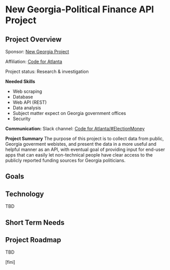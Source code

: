 # New Georgia-Political Finance API Project

## Project Overview

Sponsor: [New Georgia Project](https://newgeorgiaproject.org/)

Affiliation: [Code for Atlanta](https://www.codeforatlanta.org/)

Project status: Research & investigation

**Needed Skills**
- Web scraping
- Database
- Web API (REST)
- Data analysis
- Subject matter expect on Georgia government offices
- Security

**Communication:** Slack channel: [Code for Atlanta/#ElectionMoney](https://codeforatlanta.slack.com/messages/CCQMPQQ2X/convo/C048Y4BSP-1527614797.000242/)

**Project Summary**
The purpose of this project is to collect data from public, Georgia goverment webistes, and present the data in a more useful and helpful manner as an API, with eventual goal of providing input for end-user apps that can easily let non-technical people have clear access to the publicly reported funding sources for Georgia politicians.

## Goals

## Technology
TBD

## Short Term Needs

## Project Roadmap
TBD

[fini]
